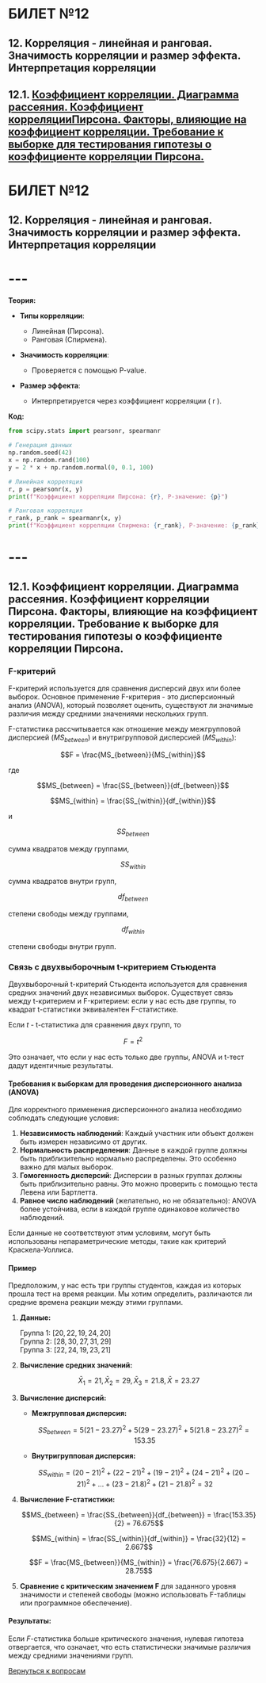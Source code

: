 # БИЛЕТ №12
## 12. Корреляция - линейная и ранговая. Значимость корреляции и размер эффекта. Интерпретация корреляции
## 12.1. [Коэффициент корреляции. Диаграмма рассеяния. Коэффициент корреляцииПирсона. Факторы, влияющие на коэффициент корреляции. Требование к выборке для тестирования гипотезы о коэффициенте корреляции Пирсона.](#32-коэффициент-корреляции-диаграмма-рассеяния-коэффициент-корреляции-пирсона-факторы-влияющие-на-коэффициент-корреляции-требование-к-выборке-для-тестирования-гипотезы-о-коэффициенте-корреляции-пирсона)





# БИЛЕТ №12
## 12. Корреляция - линейная и ранговая. Значимость корреляции и размер эффекта. Интерпретация корреляции
# ---

**Теория:**

- **Типы корреляции**:
  - Линейная (Пирсона).
  - Ранговая (Спирмена).

- **Значимость корреляции**:
  - Проверяется с помощью P-value.

- **Размер эффекта**:
  - Интерпретируется через коэффициент корреляции \( r \).

**Код:**

```python
from scipy.stats import pearsonr, spearmanr

# Генерация данных
np.random.seed(42)
x = np.random.rand(100)
y = 2 * x + np.random.normal(0, 0.1, 100)

# Линейная корреляция
r, p = pearsonr(x, y)
print(f"Коэффициент корреляции Пирсона: {r}, P-значение: {p}")

# Ранговая корреляция
r_rank, p_rank = spearmanr(x, y)
print(f"Коэффициент корреляции Спирмена: {r_rank}, P-значение: {p_rank}")
```

# ---


## 12.1. Коэффициент корреляции. Диаграмма рассеяния. Коэффициент корреляции Пирсона. Факторы, влияющие на коэффициент корреляции. Требование к выборке для тестирования гипотезы о коэффициенте корреляции Пирсона.

### F-критерий

F-критерий используется для сравнения дисперсий двух или более выборок. Основное применение F-критерия - это дисперсионный анализ (ANOVA), который позволяет оценить, существуют ли значимые различия между средними значениями нескольких групп.

F-статистика рассчитывается как отношение между межгрупповой дисперсией ($MS_{between}$) и внутригрупповой дисперсией ($MS_{within}$):

$$F = \frac{MS_{between}}{MS_{within}}$$

где

$$MS_{between} = \frac{SS_{between}}{df_{between}}$$

$$MS_{within} = \frac{SS_{within}}{df_{within}}$$

и

$$SS_{between}$$ 

сумма квадратов между группами,

$$SS_{within}$$ 

сумма квадратов внутри групп,

$$df_{between}$$ 

степени свободы между группами,

$$df_{within}$$ 

степени свободы внутри групп.

### Связь с двухвыборочным t-критерием Стьюдента

Двухвыборочный t-критерий Стьюдента используется для сравнения средних значений двух независимых выборок. Существует связь между t-критерием и F-критерием: если у нас есть две группы, то квадрат t-статистики эквивалентен F-статистике.

Если $t$ - t-статистика для сравнения двух групп, то

$$F = t^2$$

Это означает, что если у нас есть только две группы, ANOVA и t-тест дадут идентичные результаты.

#### Требования к выборкам для проведения дисперсионного анализа (ANOVA)

Для корректного применения дисперсионного анализа необходимо соблюдать следующие условия:

1. **Независимость наблюдений**: Каждый участник или объект должен быть измерен независимо от других.
2. **Нормальность распределения**: Данные в каждой группе должны быть приблизительно нормально распределены. Это особенно важно для малых выборок.
3. **Гомогенность дисперсий**: Дисперсии в разных группах должны быть приблизительно равны. Это можно проверить с помощью теста Левена или Бартлетта.
4. **Равное число наблюдений** (желательно, но не обязательно): ANOVA более устойчива, если в каждой группе одинаковое количество наблюдений.

Если данные не соответствуют этим условиям, могут быть использованы непараметрические методы, такие как критерий Краскела-Уоллиса.

#### Пример

Предположим, у нас есть три группы студентов, каждая из которых прошла тест на время реакции. Мы хотим определить, различаются ли средние времена реакции между этими группами.

1. **Данные:**

   Группа 1: $[20, 22, 19, 24, 20]$  
   Группа 2: $[28, 30, 27, 31, 29]$  
   Группа 3: $[22, 24, 19, 23, 21]$

2. **Вычисление средних значений:**

   $$\bar{X}_1 = 21, \bar{X}_2 = 29, \bar{X}_3 = 21.8, \bar{X} = 23.27$$

3. **Вычисление дисперсий:**

   - **Межгрупповая дисперсия:**

     $$SS_{between} = 5(21 - 23.27)^2 + 5(29 - 23.27)^2 + 5(21.8 - 23.27)^2 = 153.35$$

   - **Внутригрупповая дисперсия:**

     $$SS_{within} = (20-21)^2 + (22-21)^2 + (19-21)^2 + (24-21)^2 + (20-21)^2 + \ldots + (23-21.8)^2 + (21-21.8)^2 = 32$$

4. **Вычисление F-статистики:**

   $$MS_{between} = \frac{SS_{between}}{df_{between}} = \frac{153.35}{2} = 76.675$$

   $$MS_{within} = \frac{SS_{within}}{df_{within}} = \frac{32}{12} = 2.667$$

   $$F = \frac{MS_{between}}{MS_{within}} = \frac{76.675}{2.667} = 28.75$$

5. **Сравнение с критическим значением F** для заданного уровня значимости и степеней свободы (можно использовать F-таблицы или программное обеспечение).

#### Результаты:

Если $F$-статистика больше критического значения, нулевая гипотеза отвергается, что означает, что есть статистически значимые различия между средними значениями групп.

[Вернуться к вопросам](#ответы-на-вопросы-по-теории)
